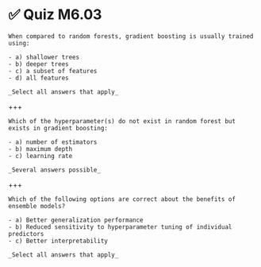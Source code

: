 # ✅ Quiz M6.03

```{admonition} Question
When compared to random forests, gradient boosting is usually trained using:

- a) shallower trees
- b) deeper trees
- c) a subset of features
- d) all features

_Select all answers that apply_
```

+++

```{admonition} Question
Which of the hyperparameter(s) do not exist in random forest but exists in gradient boosting:

- a) number of estimators
- b) maximum depth
- c) learning rate

_Several answers possible_
```

+++

```{admonition} Question
Which of the following options are correct about the benefits of ensemble models?

- a) Better generalization performance
- b) Reduced sensitivity to hyperparameter tuning of individual predictors
- c) Better interpretability

_Select all answers that apply_
```
